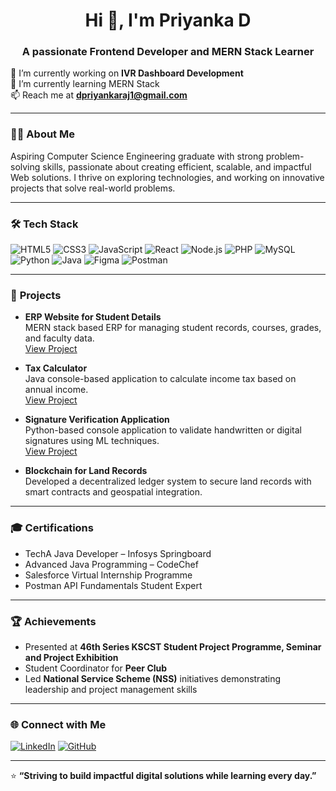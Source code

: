<h1 align="center">Hi 👋, I'm Priyanka D</h1>
<h3 align="center">A passionate Frontend Developer and MERN Stack Learner</h3>

🔭 I’m currently working on **IVR Dashboard Development**  
🌱 I’m currently learning MERN Stack  
📫 Reach me at **dpriyankaraj1@gmail.com**

---

### 👩‍💻 **About Me**

Aspiring Computer Science Engineering graduate with strong problem-solving skills, passionate about creating efficient, scalable, and impactful Web solutions. I thrive on exploring technologies, and  working on innovative projects that solve real-world problems.

---

### 🛠️ **Tech Stack**

![HTML5](https://img.shields.io/badge/HTML5-E34F26?style=for-the-badge&logo=html5&logoColor=white)
![CSS3](https://img.shields.io/badge/CSS3-1572B6?style=for-the-badge&logo=css3&logoColor=white)
![JavaScript](https://img.shields.io/badge/JavaScript-F7DF1E?style=for-the-badge&logo=javascript&logoColor=black)
![React](https://img.shields.io/badge/React-20232A?style=for-the-badge&logo=react&logoColor=61DAFB)
![Node.js](https://img.shields.io/badge/Node.js-339933?style=for-the-badge&logo=nodedotjs&logoColor=white)
![PHP](https://img.shields.io/badge/PHP-777BB4?style=for-the-badge&logo=php&logoColor=white)
![MySQL](https://img.shields.io/badge/MySQL-005C84?style=for-the-badge&logo=mysql&logoColor=white)
![Python](https://img.shields.io/badge/Python-3776AB?style=for-the-badge&logo=python&logoColor=white)
![Java](https://img.shields.io/badge/Java-ED8B00?style=for-the-badge&logo=java&logoColor=white)
![Figma](https://img.shields.io/badge/Figma-F24E1E?style=for-the-badge&logo=figma&logoColor=white)
![Postman](https://img.shields.io/badge/Postman-FF6C37?style=for-the-badge&logo=postman&logoColor=white)

---

### 🚀 **Projects**

- **ERP Website for Student Details**  
  MERN stack based ERP for managing student records, courses, grades, and faculty data.  
  [View Project](https://github.com/Priyankaraj1/college-erp)

- **Tax Calculator**  
  Java console-based application to calculate income tax based on annual income.  
  [View Project](https://github.com/Priyankaraj1/Tax-Calculator)

- **Signature Verification Application**  
  Python-based console application to validate handwritten or digital signatures using ML techniques.  
  [View Project](https://github.com/Priyankaraj1/Signature-verification-application)

- **Blockchain for Land Records**  
  Developed a decentralized ledger system to secure land records with smart contracts and geospatial integration.

---

### 🎓 **Certifications**

- TechA Java Developer – Infosys Springboard  
- Advanced Java Programming – CodeChef  
- Salesforce Virtual Internship Programme  
- Postman API Fundamentals Student Expert

---

### 🏆 **Achievements**

- Presented at **46th Series KSCST Student Project Programme, Seminar and Project Exhibition**  
- Student Coordinator for **Peer Club**  
- Led **National Service Scheme (NSS)** initiatives demonstrating leadership and project management skills

---

### 🌐 **Connect with Me**

[![LinkedIn](https://img.shields.io/badge/LinkedIn-blue?logo=linkedin&style=for-the-badge)](https://www.linkedin.com/in/priyanka-d-a735a3232/) [![GitHub](https://img.shields.io/badge/GitHub-000?logo=github&style=for-the-badge)](https://github.com/Priyankaraj1)

---

⭐ **“Striving to build impactful digital solutions while learning every day.”**

